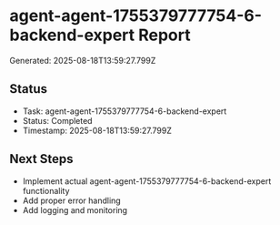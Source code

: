 # agent-agent-1755379777754-6-backend-expert Report

Generated: 2025-08-18T13:59:27.799Z

## Status
- Task: agent-agent-1755379777754-6-backend-expert
- Status: Completed
- Timestamp: 2025-08-18T13:59:27.799Z

## Next Steps
- Implement actual agent-agent-1755379777754-6-backend-expert functionality
- Add proper error handling
- Add logging and monitoring
